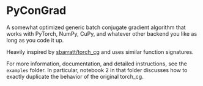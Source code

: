 # PyConGrad
A somewhat optimized generic batch conjugate gradient algorithm that works with PyTorch, NumPy, CuPy, and whatever other backend you like as long as you code it up.

Heavily inspired by [sbarratt/torch_cg](https://github.com/sbarratt/torch_cg) and uses similar function signatures.

For more information, documentation, and detailed instructions, see the `examples` folder.  In particular, notebook 2 in that folder discusses how to exactly duplicate the behavior of the original torch_cg.